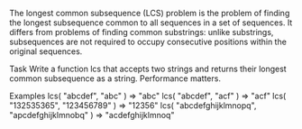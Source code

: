 The longest common subsequence (LCS) problem is the problem of finding the longest subsequence common to all sequences in a set of sequences.
It differs from problems of finding common substrings: unlike substrings, subsequences are not required to occupy consecutive positions within the original sequences.

Task
Write a function lcs that accepts two strings and returns their longest common subsequence as a string. Performance matters.

Examples
lcs( "abcdef", "abc" ) => "abc"
lcs( "abcdef", "acf" ) => "acf"
lcs( "132535365", "123456789" ) => "12356"
lcs( "abcdefghijklmnopq", "apcdefghijklmnobq" ) => "acdefghijklmnoq"